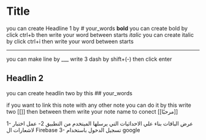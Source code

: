 # Title
you can create Headline 1 by # your_words
**bold**
you can create bold by click ctrl+b then write your word between starts
*italic*
you can create italic by click ctrl+i then write your word between starts
___
you can make line by ___ write 3 dash by shift+(-) then click enter
## Headlin 2
you can create headlin two by this ## your_words

if you want to link this note with any other note you can do it by this write two [[]] then between them write your note name to conect  [[مرحبًا]] 



1- عرض الباقات بناء علي الاحداثيات التي يرسلها الميتخدم من التطبيق
2- عمل اختبار لاشعارات ال Firebase
3- تسجيل الدخول باستخدام google